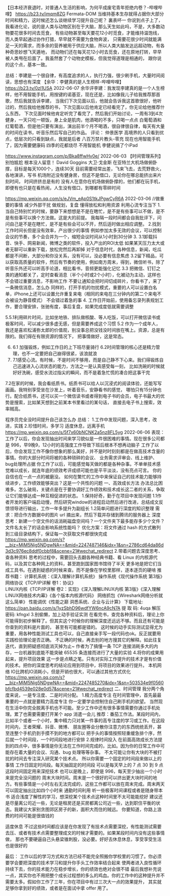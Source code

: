 
【日本经济衰退时，对普通人生活的影响，为何平成废宅青年拒绝内卷？-哔哩哔哩】 https://b23.tv/imqm8ZG
Fermata-DOM
当维持基本生存就得占据你大部分时间和精力，这时候还怎么谈继续学习提升自己呢？
裏表吥一
你说到点子上了，我看进化论，说的是人类与动物区别在于大脑，那么天生如此吗，不是，大多数动物要花很多时间去觅食，
有些动物甚至每天要花12小时觅食，才能维持温饱线，而人类早起通过协作打猎，早早就不需要为食物奔波，
只需要花很少时间就能满足一天的需求，而多余的营养被用于供应大脑，所以人类大脑发达远超动物，有各种奇思妙想飞天遁地，
而动物们还在每天花12小时去觅食，还在原地打转，早早被人类甩在后面了。我虽然套了个动物史模板，但我觉得道理是相通的，
跟你说的这个点，基本一致。


总结：李建是一个很自律，有高度追求的人，执行力强，很少刷手机，大量时间阅读，思想也有深度
【余华：李健真的是人生榜样-哔哩哔哩】 https://b23.tv/0zl1USA 2022-06-07
余华评李建：我发现李建真的是一个人生榜样，他不用智能手机，用按键的诺基亚，现在还是，比如像我儿子给我推荐那首歌，然后我就告诉李建，
当我们下次见面以后，他就会告诉我这首歌很好，他听过的，然后我给他推荐的书，下次见面以后他肯定已经看完了，你无论给他推荐什么东西，
下次见面时候他肯定听完了看完了，然后我们开始讨论，一周有3到4次健身，一天只吃一顿饭，身上全是肌肉，他酒喝的不多，只喝一点点
白葡萄酒和红葡萄酒，但是他只要有演出，演出前半个月不喝酒，很自律很自律，每天有大量的时间在读书，听音乐然后写自己的作品。
评论：
仲景医学 
高境界的人只看到优点，低层次的只看到缺点，我就是后者
八百万禁片教头-零充
现在也用智能手机了，因为需要健康码
四季的花都烧尽
不用智能机 李健说搞了个iPad

https://www.instagram.com/p/Bka8ffwHv0e/ 2022-06-03
【时间管理系列】别怕尴尬 根本没人留意！
David Goggins 大卫·戈金斯
在亚特兰大机场做俯卧撑，目标是每天1000个，连续30天
目前需要经常出差，飞来飞去，去荒野救火，各地演讲，写书  机场附近没有健身房，但这不是借口，无论你在哪总能挤出来片刻时间，
时间挤挤总是有的
没有人在意你在机场做俯卧撑的，他们都在玩手机，即便有也只是在看热闹，人生没有借口，到哪都有零碎时间


https://mp.weixin.qq.com/s/eJVm_eAp0S1tkJPgwCyR6A 2022-03-06
//做重要的事情     减少外部干扰  做规划，复盘  懂得放松和利用资源   利用心流专注当下
1.当自己特别忙的时候，要静下来想想是不是在瞎忙，是不是有些事可以不做，是不是有些事可以换个方法做。这是大的前提。
我每隔一段时间都会自我批评下，问问自己是不是在瞎忙，是不是有些会可以不开，然后适时做出相应调整。
2.找到工作时间长但是没有效率，产出很少的事情
  例如参加太多无效的会议，可以控制会议的节奏，多个会合并为一个，缩短会议时间从1小时到30分钟
3.
  3.1卸载抖音、快手、网易新闻，微博之类的软件，投入产出的ROI太低  如果某天压力太大或者无聊可以重新下载，放松完然后再卸掉
  对于信息时代，各种信息，新闻，吃瓜都是不间断，大部分和你没关系，没有可以，没必要有信息焦虑
  3.2留下精品，可以获取高质量的软件，然后有节奏的使用，例如南方周末，得到，微信听书，除了听音乐外还可以听高手论道，相比看书，音频更能强化记忆
  3.3 把微信、钉钉之类的通知都关了，定时查看消息（半个小时或2个小时），化被动为主动，这样也不会错过重要消息，不影响工作
    不要让通知会把时间切成碎片，你看书了，来了一条微信消息，怎么办
    同样的，打开手机的勿扰模式，重要的人可以设置白名单，iPhone上还可以设置允许重复来电（相同的来电在三分钟内的第二个来电不会被设为静音模式）
       不会错过着急的事
4. 工作日开始前，使用备忘录列表规划工作，要合理安排，张驰有度，事后复盘，如果完成度低就需要调整

5.5.1利用碎片时间，比如坐地铁、排队做核酸、等人吃饭，可以打开微信读书或极客时间，可以减少很多虚无感，但是需要养成这个习惯
  5.2 作为一个成年人，我还是喜欢松浦弥太郎的价值观，别没事总把没钱没时间放在嘴上。资源，总是有限的。我们得在有限资源的情况下，
     把事情做好，这是常态。

6. 6.1 加强锻炼，例如工作日的上下班尽量骑行
  6.2时间管理的核心还是精力管理，也不一定要把自己崩得很紧，该浪就浪
7. 7.1感受心流。有时候，不是时间不够用，而是自己静不下心来。我们得锻炼自己迅速进入心流状态的能力，方法之一是认真感受每一刻，
   比如洗碗的时候就好好洗碗，感受水流过指尖的瞬间，而不是着急忙慌的凑合把这事干完

  7.2在家的时候，我会看纸质书。纸质书可以给人以沉浸式的阅读体验，还能写写画画。我特别享受坐在沙发上，听着音乐，安静看书的感觉，
  哪怕只有15分钟也行。配合纸质书，还可以买一个微信读书或者得到电子书的会员，电子书最大的优势是搜索，比如某天想到之前某本书里看过的某句话，
  直接去电子书上搜索，效率贼高。



程序员完全没时间提升自己该怎么办
总结： 1.工作中发现问题，深入思考，改进，实践
      2.珍惜时间，多学习 适度休息，远离手机 
https://mp.weixin.qq.com/s/5f7x60bNCNK2a5nz8FL5yg  2022-06-06
表现：
工作了以后，你会发现抽出时间来学习貌似是一件很困难的事情。现在很多公司都是 996，早9晚9，12小时的高强度工作导致下班后根本不想再动脑子
工作了以后，你会发现工作不像你想象的那么美好，并不是时时刻刻都是在做高技术含量的事情。你的大部分时间将被的各种琐碎的会议、
   业务需求评审会、线上维护、bug处理所占据
你工作了以后，可能感觉每天做的都是各种杂事。不单单技术感觉难以成长，就连年底的绩效考评成绩可能也是平平淡淡，没有亮点可言。
  你的自信也在一点一点的被磨没。
如何在繁忙的工作中来保证自己的技术能力能够持续进步，工作绩效能够突出？这是一个共性的问题
一、高效成长方法
办法总比困难多。怎么破局，关键点是在于要协调好工作绩效和技术成长这二者的关系，争取让它们能够达成一种互相促进的状态。
1.保持好奇，勤于在项目中发现问题
 1.1作者开发的客户端启动慢，然后研究window的进程启动然后进行改进，总结成文反馈领导进行输出，工作一年多提升为副组长
 1.2简单问题进行深度的知识整理
   需求：把合作方数据中的图片 url 摘出来，然后下载并存储到腾讯的服务器上
   深度思考：新建一个空文件的话消耗磁盘空间吗？一个文件夹下最多能存多少个文件？文件名太长了的话会影响系统性能吗？
   优化方案：将文件通过 hash 的方式散列到三级目录结构下，保证每一次获取文件都很快完成
   https://mp.weixin.qq.com/s?__biz=MjM5Njg5NDgwNA==&mid=2247487146&idx=1&sn=2786cd64da86d3d3c976ec8ddf0cbbf8&scene=21#wechat_redirect
2.带着问题去深度思考、查各种资料
   思考的过程中，需要回头去翻各种经典书籍、看 Linux 的内核源代码，以及其它各种网上的资料，甚至跑到国家图书馆待了半天
   更多地是把它们当成工具书。在遇到疑惑的时候来查。而不是像在学校里那样，逐本逐页的硬啃
   推荐书籍： 计算机系统：《深入理解计算机系统》  操作系统《现代操作系统 第3版》
     网络协议《TCP/IP详解 卷1：协议》   
     LINUX内核《TCP/IP详解 卷2：实现》《深入理解LINUX内核 第3版》《深入理解LINUX网络技术内幕》《各个版本内核源代码》
     网络抓包《Wireshark网络分析就这么简单》   性能调优《性能之巅 洞悉系统、企业与云计算》
   下载地址: https://pan.baidu.com/s/1yzSbhD96wdfYW6ncA9cN7A
   提 取 码: 4uqa
   解压密码: kfngxl
3.别偷懒，加上动手验证实测
   在看完书，查完各种资料后，理论上你可能得到初步解释了。但其实这个时候你的理解深度还远远不够。而且还有可能是你查到的资料是片面的，
    甚至有可能都是错的。
这时候的动手实际测试显得尤为重要，用各种性能测试工具也可以，自己直接亲手写一段代码也ok。反正就要用实践检验理论是否正确。
  不正确的时候，再去别的地方搜其它的解释。如此往复迭代，直到把疑惑彻底消灭掉为止~
  作者为了搞懂一条 TCP 连接消耗多大的内存，一台机器到底能不能突破 65535 条连接而进行了大量的实验
4.将你的成果用起来，提升项目效果
   这一步是点睛之笔。只有对实际工作提升的技术才是有价值的技术。把你的深度思考的结论应用到项目中，将项目的效果进行提升。
   本机网络 IO比跨机IO消耗小，但是开销也很大，可以通过其他方式优化
   https://mp.weixin.qq.com/s?__biz=MjM5Njg5NDgwNA==&mid=2247485270&idx=1&sn=503534e9f0560bfcfbd4539e028e0d57&scene=21#wechat_redirect
二、时间管理
   我分两个角度来说，一是专注度、二是时间分配。
1.精力高度专注
   在时间管理中，首先最最重要的一点就是要精力高度专注
   你一定要学会控制住自己刷手机的欲望。
   当然现在生活中你完全脱离手机也不可能。至少工作中还有很多事情需要你通过手机处理。累了也需要需要打开某个 app 消遣一会儿
   推荐：番茄工作法。某段时间内，比如半个或者一个小时，集中精力只对某一件事的高专注度的学习或工作。在这段时间内，王者荣耀、抖音、微博、
      朋友圈等会分散你注意力的东西统统丢开，甚至连整个手机扔到手摸不到的地方都可以
   把手头的事情按照轻重缓急排个序，然后就一个时间段，一个时间段地进行安排
2.规律时间投入
   在前面高效成长方法提到的四点中，很多事情是你无法在工作时间完成的，比如。因为你的日常工作中可能存在着大量的会议、沟通、bug 处理等等杂事。
    不太可能让你有大块的不被打扰的时间去专注深入研究某个技术点。
   所以你需要一个固定的时间段来做以上的事情
工作日固定时间段。每天抽固定的时间段  可以是每天早上的 7 点 30 到 9 点 这段时间固定用来深挖技术  也可以是晚上，即使是 996，每天至少抽出一个小时来是完全没问题的
周末大块时间。周末是一个很好的可以挤出更大块时间的地方。有些事情是一小时左右无法完成的，这些工作都可以放在周末完成。周末两天可以固定抽出比如四个小时来
通勤时间利用  听一些极客时间课程或者是随身带本书  适合浅度了解性的学习，想深挖某个技术点这种时间里不太可能能挖好
  建议还是尽量离公司近一些，无论是租房还是买房都离公司近一些，达到职住平衡的状态。我建议大家别贪图郊区房子的新，面积大而住的贼远。
  你要知道，你路上浪费的时间可能是很值钱的

适度休息
不过这些时间都应该是在你发现了有技术点需要深挖，有性能测试需要去压、或者有技术点需要整理成文的时候才需要的。如果某段时间内没有这些事情做，
那也不要硬逼自己头悬梁锥刺股，没必要。好好去休息休息，享受享受生活也是很好的

最后：
工作以后的学习方式和方法已经不能完全照搬你学校里的习惯了。你必须要学会要把深度的技术学习和提升你手头工作效率结合起来
  使两者进入良性循环持续下去，你的技术能力在稳步增长，你的绩效也绝对会很不错
最后我想补充说一点，其实你也不用把整个成长过程想的多么的鸡血。你的工作中的这种提升并不需要太多。假如你工作了三年，你在项目中有过三次大一点的效果提升，
  其实就足够你拿到好的绩效，或者是在面试中拿 offer 用了。